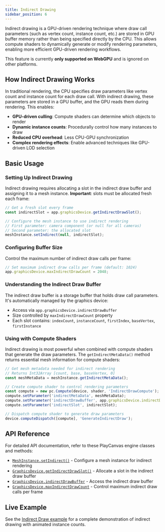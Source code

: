 ```yaml
---
title: Indirect Drawing
sidebar_position: 6
---
```


Indirect drawing is a GPU-driven rendering technique where draw call parameters (such as vertex count, instance count, etc.) are stored in GPU buffer memory rather than being specified directly by the CPU. This allows compute shaders to dynamically generate or modify rendering parameters, enabling more efficient GPU-driven rendering workflows.

This feature is currently **only supported on WebGPU** and is ignored on other platforms.

## How Indirect Drawing Works

In traditional rendering, the CPU specifies draw parameters like vertex count and instance count for each draw call. With indirect drawing, these parameters are stored in a GPU buffer, and the GPU reads them during rendering. This enables:

- **GPU-driven culling**: Compute shaders can determine which objects to render
- **Dynamic instance counts**: Procedurally control how many instances to draw
- **Reduced CPU overhead**: Less CPU-GPU synchronization
- **Complex rendering effects**: Enable advanced techniques like GPU-driven LOD selection

## Basic Usage

### Setting Up Indirect Drawing

Indirect drawing requires allocating a slot in the indirect draw buffer and assigning it to a mesh instance. **Important**: slots must be allocated fresh each frame:

```javascript
// Get a fresh slot every frame
const indirectSlot = app.graphicsDevice.getIndirectDrawSlot();

// Configure the mesh instance to use indirect rendering
// First parameter: camera component (or null for all cameras)
// Second parameter: the allocated slot
meshInstance.setIndirect(null, indirectSlot);
```

### Configuring Buffer Size

Control the maximum number of indirect draw calls per frame:

```javascript
// Set maximum indirect draw calls per frame (default: 1024)
app.graphicsDevice.maxIndirectDrawCount = 2048;
```

### Understanding the Indirect Draw Buffer

The indirect draw buffer is a storage buffer that holds draw call parameters. It's automatically managed by the graphics device:

- Access via `app.graphicsDevice.indirectDrawBuffer`
- Size controlled by `maxIndirectDrawCount` property
- Each slot contains: `indexCount`, `instanceCount`, `firstIndex`, `baseVertex`, `firstInstance`

### Using with Compute Shaders

Indirect drawing is most powerful when combined with compute shaders that generate the draw parameters. The `getIndirectMetaData()` method returns essential mesh information for compute shaders:

```javascript
// Get mesh metadata needed for indirect rendering
// Returns Int32Array [count, base, baseVertex, 0]
const meshMetaData = meshInstance.getIndirectMetaData();

// Create compute shader to control rendering parameters
const compute = new pc.Compute(device, shader, 'IndirectDrawCompute');
compute.setParameter('indirectMetaData', meshMetaData);
compute.setParameter('indirectDrawBuffer', app.graphicsDevice.indirectDrawBuffer);
compute.setParameter('indirectSlot', indirectSlot);

// Dispatch compute shader to generate draw parameters
device.computeDispatch([compute], 'GenerateIndirectDraw');
```

## API Reference

For detailed API documentation, refer to these PlayCanvas engine classes and methods:

- [`MeshInstance.setIndirect()`](https://api.playcanvas.com/engine/classes/MeshInstance.html#setindirect) - Configure a mesh instance for indirect rendering
- [`GraphicsDevice.getIndirectDrawSlot()`](https://api.playcanvas.com/engine/classes/GraphicsDevice.html#getindirectdrawslot) - Allocate a slot in the indirect draw buffer
- [`GraphicsDevice.indirectDrawBuffer`](https://api.playcanvas.com/engine/classes/GraphicsDevice.html#indirectdrawbuffer) - Access the indirect draw buffer
- [`GraphicsDevice.maxIndirectDrawCount`](https://api.playcanvas.com/engine/classes/GraphicsDevice.html#maxindirectdrawcount) - Control maximum indirect draw calls per frame

## Live Example

See the [Indirect Draw example](https://playcanvas.vercel.app/#/compute/indirect-draw) for a complete demonstration of indirect drawing with animated instance counts.
